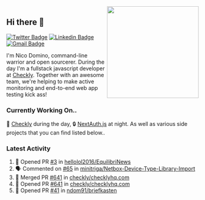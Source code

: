 <img align="right" src="https://user-images.githubusercontent.com/7415984/172472491-91b16eac-fa22-4ecf-92df-d687139fd1f9.gif" width="240" />

## Hi there 👋

[![Twitter Badge](https://img.shields.io/badge/-@ndom91-1ca0f1?style=flat-square&labelColor=1ca0f1&logo=twitter&logoColor=white&link=https://twitter.com/ndom91)](https://twitter.com/ndom91) [![Linkedin Badge](https://img.shields.io/badge/-ndom91-blue?style=flat-square&logo=Linkedin&logoColor=white&link=https://www.linkedin.com/in/ndom91/)](https://www.linkedin.com/in/ndom91/) [![Gmail Badge](https://img.shields.io/badge/-yo@ndo.dev-c14438?style=flat-square&logo=mail.ru&logoColor=white&link=mailto:yo@ndo.dev)](mailto:yo@ndo.dev)

I'm Nico Domino, command-line warrior and open sourcerer. During the day I'm a fullstack javascript developer at [Checkly](https://checklyhq.com). Together with an awesome team, we're helping to make active monitoring and end-to-end web app testing kick ass!

### Currently Working On..

🦝 [Checkly](https://checklyhq.com) during the day, 🔒 [NextAuth.js](https://github.com/nextauthjs/next-auth) at night. As well as various side projects that you can find listed below..

<!--START_SECTION_PROFILE_VIEWS:readme-info-->
<!--END_SECTION_PROFILE_VIEWS:readme-info-->

<!--START_SECTION_DAILY_COMMIT:readme-info-->
<!--END_SECTION_DAILY_COMMIT:readme-info-->

<!--START_SECTION_WEEKLY_COMMIT:readme-info-->
<!--END_SECTION_WEEKLY_COMMIT:readme-info-->

### Latest Activity

<!--START_SECTION:activity-->
1. 💪 Opened PR [#3](https://github.com/hellolol2016/EquilibriNews/pull/3) in [hellolol2016/EquilibriNews](https://github.com/hellolol2016/EquilibriNews)
2. 🗣 Commented on [#65](https://github.com/minitriga/Netbox-Device-Type-Library-Import/issues/65) in [minitriga/Netbox-Device-Type-Library-Import](https://github.com/minitriga/Netbox-Device-Type-Library-Import)
3. 🎉 Merged PR [#641](https://github.com/checkly/checklyhq.com/pull/641) in [checkly/checklyhq.com](https://github.com/checkly/checklyhq.com)
4. 💪 Opened PR [#641](https://github.com/checkly/checklyhq.com/pull/641) in [checkly/checklyhq.com](https://github.com/checkly/checklyhq.com)
5. 💪 Opened PR [#41](https://github.com/ndom91/briefkasten/pull/41) in [ndom91/briefkasten](https://github.com/ndom91/briefkasten)
<!--END_SECTION:activity-->

